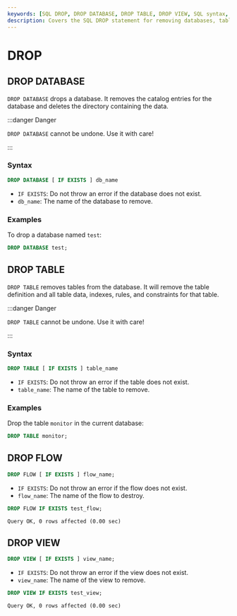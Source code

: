 ```yaml
---
keywords: [SQL DROP, DROP DATABASE, DROP TABLE, DROP VIEW, SQL syntax, SQL examples]
description: Covers the SQL DROP statement for removing databases, tables, flows, and views in GreptimeDB, including syntax, examples.
---
```


# DROP

## DROP DATABASE

`DROP DATABASE` drops a database. It removes the catalog entries for the database and deletes the directory containing the data.

:::danger Danger

`DROP DATABASE` cannot be undone. Use it with care!

:::

### Syntax

```sql
DROP DATABASE [ IF EXISTS ] db_name
```

- `IF EXISTS`: Do not throw an error if the database does not exist.
- `db_name`: The name of the database to remove.

### Examples

To drop a database named `test`:

```sql
DROP DATABASE test;
```


## DROP TABLE

`DROP TABLE` removes tables from the database. It will remove the table definition and all table data, indexes, rules, and constraints for that table.

:::danger Danger

`DROP TABLE` cannot be undone. Use it with care!

:::

### Syntax

```sql
DROP TABLE [ IF EXISTS ] table_name
```

- `IF EXISTS`: Do not throw an error if the table does not exist.
- `table_name`: The name of the table to remove.


### Examples

Drop the table `monitor` in the current database:
  
```sql
DROP TABLE monitor;
```


## DROP FLOW

```sql
DROP FLOW [ IF EXISTS ] flow_name;
```

- `IF EXISTS`: Do not throw an error if the flow does not exist.
- `flow_name`: The name of the flow to destroy.

```sql
DROP FLOW IF EXISTS test_flow;
```

```
Query OK, 0 rows affected (0.00 sec)
```

## DROP VIEW

```sql
DROP VIEW [ IF EXISTS ] view_name;
```

- `IF EXISTS`: Do not throw an error if the view does not exist.
- `view_name`: The name of the view to remove.

```sql
DROP VIEW IF EXISTS test_view;
```

```
Query OK, 0 rows affected (0.00 sec)
```
